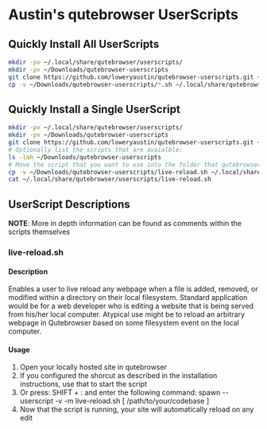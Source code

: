 # Austin's qutebrowser UserScripts

## Quickly Install All UserScripts
```bash
mkdir -pv ~/.local/share/qutebrowser/userscripts/
mkdir -pv ~/Downloads/qutebrowser-userscripts
git clone https://github.com/loweryaustin/qutebrowser-userscripts.git ~/Downloads/qutebrowser-userscripts
cp -v ~/Downloads/qutebrowser-userscripts/*.sh ~/.local/share/qutebrowser/userscripts/
```

## Quickly Install a Single UserScript
```bash
mkdir -pv ~/.local/share/qutebrowser/userscripts/
mkdir -pv ~/Downloads/qutebrowser-userscripts
git clone https://github.com/loweryaustin/qutebrowser-userscripts.git ~/Downloads/qutebrowser-userscripts
# Optionally list the scripts that are avaialble:
ls -lah ~/Downloads/qutebrowser-userscripts
# Move the script that you want to use into the folder that qutebrowser reads scripts from. The live-reload.sh script is used in this example:
cp -v ~/Downloads/qutebrowser-userscripts/live-reload.sh ~/.local/share/qutebrowser/userscripts/
cat ~/.local/share/qutebrowser/userscripts/live-reload.sh
```

## UserScript Descriptions

**NOTE**: More in depth information can be found as comments within the scripts themselves

### live-reload.sh

#### Description
Enables a user to live reload any webpage when a file is added,
removed, or modified within a directory on their local filesystem.
Standard application would be for a web developer who is editing a website
that is being served from his/her local computer. Atypical use might be to
reload an arbitrary webpage in Qutebrowser based on some filesystem event on
the local computer.

#### Usage
 1. Open your locally hosted site in qutebrowser
 2. If you configured the shorcut as described in the installation instructions, use that to start the script
 3. Or press: SHIFT + : and enter the following command:
    spawn --userscript -v -m live-reload.sh [ /path/to/your/codebase ]
 4. Now that the script is running, your site will automatically reload on any edit


